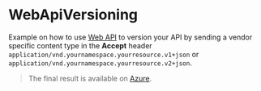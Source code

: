 WebApiVersioning
================


Example on how to use [Web API](http://www.asp.net/web-api) to version your API by sending a vendor specific content type in the **Accept** header `application/vnd.yournamespace.yourresource.v1+json` or `application/vnd.yournamespace.yourresource.v2+json`.

>The final result is available on [Azure](http://webapimediatypeversioning.azurewebsites.net/people.html).
